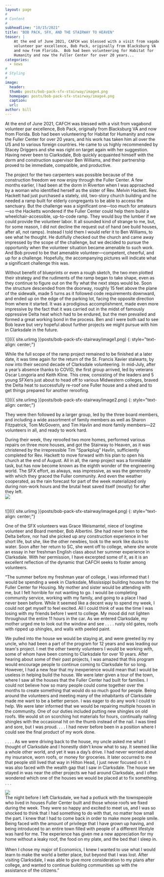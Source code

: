 ```yaml
---
layout: page
#
# Content
#
subheadline: "10/15/2021"
title: "BOB PACK, SFX, AND THE STAIRWAY TO HEAVEN"
teaser: |
    At the end of June 2021, CAFCH was blessed with a visit from vagabond
    volunteer par excellence, Bob Pack, originally from Blacksburg VA
    and now from Florida.  Bob had been volunteering for Habitat for
    Humanity and now the Fuller Center for over 20 years...
categories:
  - news
#
# Styling
#
image:
  header:
  thumb: posts/bob-pack-sfx-stairway/image4.png
  homepage: posts/bob-pack-sfx-stairway/image4.png
  caption:
  url:
author: bill
---
```

At the end of June 2021, CAFCH was blessed with a visit from vagabond
volunteer par excellence, Bob Pack, originally from Blacksburg VA and now
from Florida.  Bob had been volunteering for Habitat for Humanity and now
the Fuller Center for over 20 years, and his work has taken him all over
the US and to various foreign countries.  He came to us highly recommended
by Stacey Driggers and she was right on target again with her suggestion.
Having never been to Clarksdale, Bob quickly acquainted himself with the
dorm and construction supervisor Ben Williams, and their partnership proved
to be immediate, compatible, and productive.

The project for the two carpenters was possible because of the construction
freedom we now enjoy through the Fuller Center.  A few months earlier,
I had been at the dorm in Riverton when I was approached by a woman who
identified herself as the sister of Rev. Melvin Hackett.  Rev. Hackett had
just purchased a stately, old, two-story church building and he needed a ramp
built for elderly congregants to be able to access the sanctuary.  But the
challenge was a significant one—too much for amateurs—so the Hacketts
wondered if the Fuller Center could help them build a wheelchair-accessible,
up-to-code ramp.  They would buy the lumber if we could provide the volunteer
labor.  It all sounded kind of strange to me, but, for some reason, I did
not decline the request out of hand (we build houses, after all, not ramps).
Instead I told them I would refer it to Ben Williams, to see what he thought.
He dutifully checked out the church and came away  impressed by the scope of
the challenge, but we decided to pursue the opportunity when the volunteer
situation became amenable to such work.  And Bob proved to be that amenable
volunteer—competent, cheerful, and up for a challenge.  Hopefully, the
accompanying pictures will indicate what a significant challenge this was.

Without benefit of blueprints or even a rough sketch, the two men plotted
their strategy and the rudiments of the ramp began to take shape, even as
they continue to figure out on the fly what the next steps would be.  Soon the
structure descended from the doorway, roughly 15 feet above the plane of the
sidewalk, made 5 turns as it followed code requirements downward, and ended
up on the edge of the parking lot, facing the opposite direction from where
it started.  It was a prodigious accomplishment, made even more impressive
by the fact that it was carried out in the midst of famously oppressive Delta
heat which had to be endured, but the men prevailed and formed a great working
bond in the process.  Ben and I were both sad to see Bob leave but very hopeful
about further projects we might pursue with him in Clarksdale in the future.

![]({{ site.urlimg }}posts/bob-pack-sfx-stairway/image1.png)
{: style="text-align: center;"}

While the full scope of the ramp project remained to be finished at a later
date, it was time again for the return of the St. Francis Xavier stalwarts,
by now into their second decade of Clarksdale volunteering. In mid-July,
after a year’s absence thanks to COVID, the first group arrived, led by
veterans Oscar Longoria and Keith Kline.  This crew, consisting of the leaders
and 5 young SFXers just about to head off to various Midwestern colleges,
braved the Delta heat to successfully re-roof one Fuller house and a shed
and to get things prepared for another reroofing.

![]({{ site.urlimg }}posts/bob-pack-sfx-stairway/image2.png)
{: style="text-align: center;"}

They were then followed by a larger group, led by the three board members, and
including a wide assortment of family members as well as Sharon Fitzpatrick,
Tom McGovern, and Tim Havlin and more family members—22 volunteers in all,
and ready to work hard. 
<div class="row">
  <div class="large-7 columns">
During their week, they reroofed two more homes, performed various repairs
on three more houses, and got the Stairway to Heaven, as it was christened
by the irrepressible Tim “Sparkplug” Havlin, sufficiently completed for
Rev. Hackett to move forward with his plan to open his church at the end
of August. All in all, the ramp project was a formidable task, but has now
become known as the eighth wonder of the engineering world.  The SFX effort,
as always, was impressive, as was the generosity with which they graced the
Fuller community.  And even the weather cooperated, as the rain forecast for
part of the week materialized only during non-work hours and the brutal heat
saved itself (mostly) for after they left.
  </div>
  <div class="large-5 columns">
    <img src="../../images/posts/bob-pack-sfx-stairway/image3.jpeg">
  </div>
</div>
<br/>

![]({{ site.urlimg }}posts/bob-pack-sfx-stairway/image4.png)
{: style="text-align: center;"}

One of the SFX volunteers was Grace Weismantel, niece of longtime volunteer
and Board member, Bob Albertini.  She had never been to the Delta before,
nor had she picked up any construction experience in her short life, but
she, like the other newbies, took to the work like ducks to water. Soon
after her return to SC, she went off to college, where she wrote an essay
in her freshman English class about her summer experience in Clarksdale.
With her permission, I have excerpted some of it, as it is an excellent
reflection of the dynamic that CAFCH seeks to foster among volunteers.

“The summer before my freshman year of college, I was informed that I would
be spending a week in Clarksdale, Mississippi building houses for the Fuller
Center for Housing. My mother and sister would be attending with me, but I
felt horrible for not wanting to go. I would be completing community service,
working with my family, and going to a place I had never been before. While
it seemed like a decent way to spend my week, I could not get myself to
feel excited. All I could think of was the time I was losing with my friends
before I went to college. My mood did not lighten throughout the entire 11
hours in the car. As we entered Clarksdale, my mother urged me to look out
the window and see . . . . rusty old gates, roofs with ripped up shingles,
and walls with peeled paint.

We pulled into the house we would be staying at, and were greeted by my uncle,
who had been a part of the program for 12 years and was leading our team's
project. I met the other twenty volunteers I would be working with, some of
whom have been coming to Clarksdale for over 10 years. After hearing about
some of their past projects, I was amazed that this program would encourage
people to continue coming to Clarksdale for so long. However, I had a new fear
that my inexperience would mean that I would be useless in helping build the
house. We were later given a tour of the town, where I saw all the houses that
the Fuller Center had built for families. I could not believe how so many
people could come together over the months to create something that would
do so much good for people. Being around the volunteers and meeting many
of the inhabitants of Clarksdale made me want to be a better person. I was
eager to do any work I could to help. We were later informed that we would be
repairing multiple houses in the community. One of our duties included putting
new shingles on old roofs. We would sit on scorching hot materials for hours,
continually nailing shingles with the occasional hit on the thumb instead of
the nail. I  was tired and sore, but I was proud. . . .  I had never before
been in a position where I could see the final product of my work done.

. . . . As we were driving back to the house, my uncle asked me what I thought of
Clarksdale and I honestly didn’t know what to say. It seemed like a whole
other world, and yet it was a day’s drive. I had never worried about my
insurance, worn roofs, or money for groceries. It later occurred to me that
people still lived that way in Hilton Head, I just never focused on it. I
was also faced with the wealth gap that I saw in Clarksdale. The house we
stayed in was near the other projects we had around Clarksdale, and I often
wondered which one of the houses we would be placed at to fix something. . . .

<div class="row">
  <div class="large-5 columns">
    <img src="../../images/posts/bob-pack-sfx-stairway/image5.jpeg">
  </div>
  <div class="large-7 columns">
The night before I left Clarksdale, we had a potluck with the townspeople
who lived in houses Fuller Center built and those whose roofs we fixed during
the week. They were so happy and excited to meet us, and I was so shocked  to
think that I had something to do with that, no matter how small the part. I
knew that I had to come back in order to make more people smile. Being faced
with the amount of privilege that I have grown up having, and being introduced
to an entire town filled with people of a different lifestyle was hard for
me. The experience has given me a new appreciation for my home without a
leaky roof, the food on my plate, and the bed that I sleep in. 
  </div>
</div>
<br/>
When I chose my major of Economics, I knew I wanted to use what I would
learn to make the world a better place, but beyond that I was lost. After
visiting Clarksdale, I was able to give more consideration to my plans after
college, and wanted to continue building communities up with the assistance
of the citizens.”
